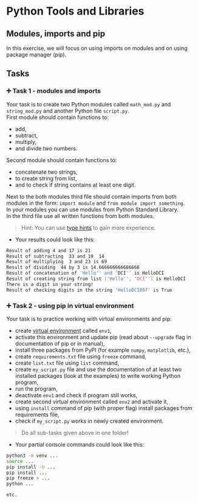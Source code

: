 # Python Tools and Libraries

## Modules, imports and pip

In this exercise, we will focus on using imports on modules and on using package manager (pip).
 
## 

## Tasks

### 

### :heavy_plus_sign: Task 1 - modules and imports 

Your task is to create two Python modules called `math_mod.py` and `string_mod.py` and another Python file `script.py`.  
First module should contain functions to:  
  * add,
  * subtract,
  * multiply,
  * and divide two numbers.  

Second module should contain functions to:  
  * concatenate two strings,
  * to create string from list,
  * and to check if string contains at least one digit.  

Next to the both modules third file should contain imports from both modules in the form: `import module` and `from module import something`.   
In your modules you can use modules from Python Standard Library.  
In the third file use all written functions from both modules.
>Hint: You can use [type hints](https://docs.python.org/3/library/typing.html) to gain more experience.
- Your results could look like this:


```bash
Result of adding 4 and 17 is 21
Result of subtracting  33 and 19  14
Result of multiplying  3 and 23 is 69
Result of dividing  44 by 3 is 14.666666666666666
Result of concatenation of 'Hello'' and 'DCI'' is HelloDCI
Result of creating string from list ['Hello'', 'DCI''] is HelloDCI
There is a digit in your string!
Result of checking digits in the string 'HelloDCI007' is True
``` 
 
### :heavy_plus_sign: Task 2 - using pip in virtual environment 

Your task is to practice working with virtual environments and pip:  
  * create [virtual environment](https://docs.python.org/3/tutorial/venv.html) called `env1`,  
  * activate this environment and update pip (read about `--upgrade` flag in documentation of pip or in manual),  
  * install three packages from PyPI (for example `numpy`, `matplotlib`, etc.),
  * create `requirements.txt` file using `freeze` command,
  * create `list.txt` file using `list` command,
  * create `my_script.py` file and use the documentation of at least two installed packages (look at the examples) to write working Python program,
  * run the program,  
  * deactivate `env1` and check if program still works,
  * create second virtual environment called `env2` and activate it,  
  * using `install` command of pip (with proper flag) install packages from requirements file,
  * check if `my_script.py` works in newly created environment.
> Do all sub-tasks given above in one folder!



- Your partial console commands could look like this:


```bash
python3 -m venv ...
source ...
pip install -U ...
pip install ...
pip freeze > ...
python ...

etc.
``` 

